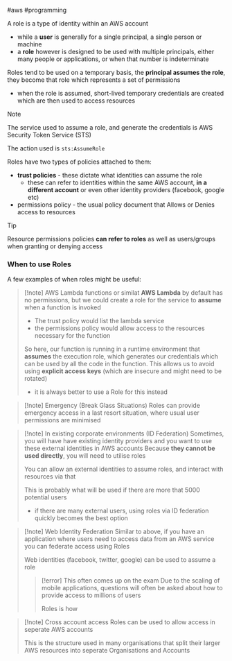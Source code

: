 #aws #programming 

A role is a type of identity within an AWS account
- while a **user** is generally for a single principal, a single person or machine
- a **role** however is designed to be used with multiple principals, either many people or applications, or when that number is indeterminate

Roles tend to be used on a temporary basis, the **principal assumes the role**, they become that role which represents a set of permissions
- when the role is assumed, short-lived temporary credentials are created which are then used to access resources

>[!note]
>The service used to assume a role, and generate the credentials is AWS Security Token Service (STS)
>
>The action used is `sts:AssumeRole`

Roles have two types of policies attached to them:
- **trust policies** - these dictate what identities can assume the role
	- these can refer to identities within the same AWS account, **in a  different account** or even other identity providers (facebook, google etc)
- permissions policy - the usual policy document that Allows or Denies access to resources

>[!tip]
>Resource permissions policies **can refer to roles** as well as users/groups when granting or denying access

### When to use Roles

A few examples of when roles might be useful:

>[!note] AWS Lambda functions or similat
>**AWS Lambda** by default has no permissions, but we could create a role for the service to **assume** when a function is invoked
>- The trust policy would list the lambda service
>- the permissions policy would allow access to the resources necessary for the function
>  
>  So here, our function is running in a runtime environment that **assumes** the execution role, which generates our credentials which can be used by all the code in the function.
>  This allows us to avoid using **explicit access keys** (which are insecure and might need to be rotated)
>  - it is always better to use a Role for this instead

>[!note] Emergency (Break Glass Situations)
>Roles can provide emergency access in a last resort situation, where usual user permissions are minimised 

>[!note] In existing corporate environments (ID Federation)
>Sometimes, you will have have existing identity providers and you want to use these external identities in AWS accounts
>Because **they cannot be used directly**, you will need to utilise roles
>
>You can allow an external identities to assume roles, and interact with resources via that
>
>This is probably what will be used if there are more that 5000 potential users
>- if there are many external users, using roles via ID federation quickly becomes the best option

>[!note] Web Identity Federation
>Similar to above, if you have an application where users need to access data from an AWS service you can federate access using Roles
>
>Web identities (facebook, twitter, google) can be used to assume a role
>
>>[!error] This often comes up on the exam
>>Due to the scaling of mobile applications, questions will often be asked about how to provide access to millions of users
>>
>>Roles is how

>[!note] Cross account access
>Roles can be used to allow access in seperate AWS accounts
>
>This is the structure used in many organisations that split their larger AWS resources into seperate Organisations and Accounts

